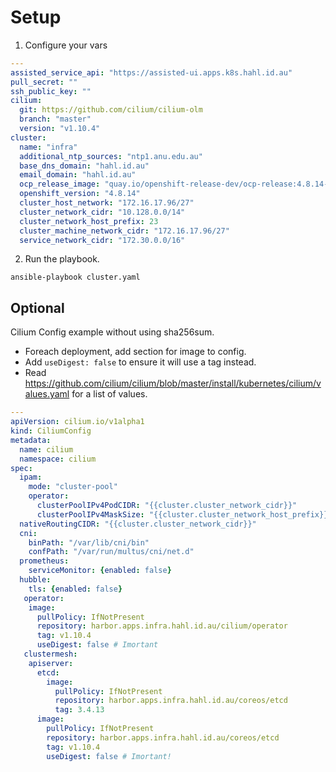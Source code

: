 # Setup

1. Configure your vars

```yaml
---
assisted_service_api: "https://assisted-ui.apps.k8s.hahl.id.au"
pull_secret: ""
ssh_public_key: ""
cilium:
  git: https://github.com/cilium/cilium-olm
  branch: "master"
  version: "v1.10.4"
cluster:
  name: "infra"
  additional_ntp_sources: "ntp1.anu.edu.au"
  base_dns_domain: "hahl.id.au"
  email_domain: "hahl.id.au"
  ocp_release_image: "quay.io/openshift-release-dev/ocp-release:4.8.14-x86_64"
  openshift_version: "4.8.14"
  cluster_host_network: "172.16.17.96/27"
  cluster_network_cidr: "10.128.0.0/14"
  cluster_network_host_prefix: 23
  cluster_machine_network_cidr: "172.16.17.96/27"
  service_network_cidr: "172.30.0.0/16"
```

2. Run the playbook.

```
ansible-playbook cluster.yaml
```

## Optional
Cilium Config example without using sha256sum.

* Foreach deployment, add section for image to config.
* Add `useDigest: false` to ensure it will use a tag instead.
* Read https://github.com/cilium/cilium/blob/master/install/kubernetes/cilium/values.yaml for a list of values.

```yaml
---
apiVersion: cilium.io/v1alpha1
kind: CiliumConfig
metadata:
  name: cilium
  namespace: cilium
spec:
  ipam:
    mode: "cluster-pool"
    operator:
      clusterPoolIPv4PodCIDR: "{{cluster.cluster_network_cidr}}"
      clusterPoolIPv4MaskSize: "{{cluster.cluster_network_host_prefix}}"
  nativeRoutingCIDR: "{{cluster.cluster_network_cidr}}"
  cni:
    binPath: "/var/lib/cni/bin"
    confPath: "/var/run/multus/cni/net.d"
  prometheus:
    serviceMonitor: {enabled: false}
  hubble:
    tls: {enabled: false}
   operator:
    image:
      pullPolicy: IfNotPresent
      repository: harbor.apps.infra.hahl.id.au/cilium/operator
      tag: v1.10.4
      useDigest: false # Imortant
   clustermesh:
    apiserver:
      etcd:
        image:
          pullPolicy: IfNotPresent
          repository: harbor.apps.infra.hahl.id.au/coreos/etcd
          tag: 3.4.13
      image:
        pullPolicy: IfNotPresent
        repository: harbor.apps.infra.hahl.id.au/coreos/etcd
        tag: v1.10.4
        useDigest: false # Imortant!

```
